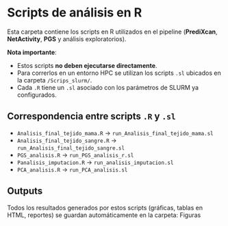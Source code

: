# Scripts de análisis en R

Esta carpeta contiene los scripts en R utilizados en el pipeline (**PrediXcan**, **NetActivity**, **PGS** y análisis exploratorios).  

**Nota importante**:  
- Estos scripts **no deben ejecutarse directamente**.  
- Para correrlos en un entorno HPC se utilizan los scripts `.sl` ubicados en la carpeta `/Scrips_slurm/`.  
- Cada `.R` tiene un `.sl` asociado con los parámetros de SLURM ya configurados.  

## Correspondencia entre scripts `.R` y `.sl`

- `Analisis_final_tejido_mama.R` → `run_Analisis_final_tejido_mama.sl`  
- `Analisis_final_tejido_sangre.R` → `run_Analisis_final_tejido_sangre.sl`  
- `PGS_analisis.R` → `run_PGS_analisis_r.sl`  
- `Panalisis_imputacion.R` → `run_analisis_imputacion.sl`  
- `PCA_analisis.R` → `run_PCA_analisis.sl`  

## Outputs

Todos los resultados generados por estos scripts (gráficas, tablas en HTML, reportes) se guardan automáticamente en la carpeta: Figuras


